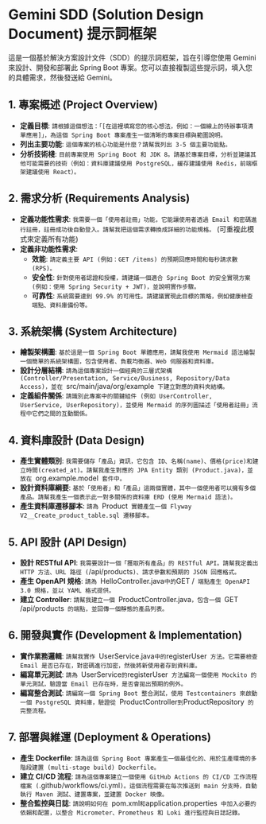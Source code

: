 # Gemini SDD (Solution Design Document) 提示詞框架

這是一個基於解決方案設計文件（SDD）的提示詞框架，旨在引導您使用 Gemini 來設計、開發和部署此 Spring Boot 專案。您可以直接複製這些提示詞，填入您的具體需求，然後發送給 Gemini。

## 1. 專案概述 (Project Overview)
- **定義目標**: `請根據這個想法：「[在這裡填寫您的核心想法，例如：一個線上的待辦事項清單應用]」，為這個 Spring Boot 專案產生一個清晰的專案目標與範圍說明。`
- **列出主要功能**: `這個專案的核心功能是什麼？請幫我列出 3-5 個主要功能點。`
- **分析技術棧**: `目前專案使用 Spring Boot 和 JDK 8。請基於專案目標，分析並建議其他可能需要的技術（例如：資料庫建議使用 PostgreSQL，緩存建議使用 Redis，前端框架建議使用 React）。`

## 2. 需求分析 (Requirements Analysis)
- **定義功能性需求**: `我需要一個「使用者註冊」功能，它能讓使用者透過 Email 和密碼進行註冊，註冊成功後自動登入。請幫我把這個需求轉換成詳細的功能規格。` (可重複此模式來定義所有功能)
- **定義非功能性需求**:
    - **效能**: `請定義主要 API (例如：GET /items) 的預期回應時間和每秒請求數 (RPS)。`
    - **安全性**: `針對使用者認證和授權，請建議一個適合 Spring Boot 的安全實現方案 (例如：使用 Spring Security + JWT)，並說明實作步驟。`
    - **可靠性**: `系統需要達到 99.9% 的可用性。請建議實現此目標的策略，例如健康檢查端點、資料庫備份等。`

## 3. 系統架構 (System Architecture)
- **繪製架構圖**: `基於這是一個 Spring Boot 單體應用，請幫我使用 Mermaid 語法繪製一個簡單的系統架構圖，包含使用者、負載均衡器、Web 伺服器和資料庫。`
- **設計分層結構**: `請為這個專案設計一個經典的三層式架構 (Controller/Presentation, Service/Business, Repository/Data Access)，並在 `src/main/java/org/example` 下建立對應的資料夾結構。`
- **定義組件關係**: `請識別此專案中的關鍵組件 (例如 UserController, UserService, UserRepository)，並使用 Mermaid 的序列圖描述「使用者註冊」流程中它們之間的互動關係。`

## 4. 資料庫設計 (Data Design)
- **產生實體類別**: `我需要儲存「產品」資訊，它包含 ID、名稱(name)、價格(price)和建立時間(created_at)。請幫我產生對應的 JPA Entity 類別 (Product.java)，並放在 `org.example.model` 套件中。`
- **設計資料庫綱要**: `基於「使用者」和「產品」這兩個實體，其中一個使用者可以擁有多個產品。請幫我產生一個表示此一對多關係的資料庫 ERD (使用 Mermaid 語法)。`
- **產生資料庫遷移腳本**: `請為 `Product` 實體產生一個 Flyway V2__Create_product_table.sql 遷移腳本。`

## 5. API 設計 (API Design)
- **設計 RESTful API**: `我需要設計一個「獲取所有產品」的 RESTful API。請幫我定義出 HTTP 方法、URL 路徑 (`/api/products`)、請求參數和預期的 JSON 回應格式。`
- **產生 OpenAPI 規格**: `請為 `HelloController.java` 中的 `GET /` 端點產生 OpenAPI 3.0 規格，並以 YAML 格式提供。`
- **建立 Controller**: `請幫我建立一個 `ProductController.java`，包含一個 `GET /api/products` 的端點，並回傳一個靜態的產品列表。`

## 6. 開發與實作 (Development & Implementation)
- **實作業務邏輯**: `請幫我實作 `UserService.java` 中的 `registerUser` 方法。它需要檢查 Email 是否已存在，對密碼進行加密，然後將新使用者存到資料庫。`
- **編寫單元測試**: `請為 `UserService` 的 `registerUser` 方法編寫一個使用 Mockito 的單元測試，驗證當 Email 已存在時，是否會拋出預期的例外。`
- **編寫整合測試**: `請編寫一個 Spring Boot 整合測試，使用 Testcontainers 來啟動一個 PostgreSQL 資料庫，驗證從 `ProductController` 到 `ProductRepository` 的完整流程。`

## 7. 部署與維運 (Deployment & Operations)
- **產生 Dockerfile**: `請為這個 Spring Boot 專案產生一個最佳化的、用於生產環境的多階段建置 (multi-stage build) Dockerfile。`
- **建立 CI/CD 流程**: `請為這個專案建立一個使用 GitHub Actions 的 CI/CD 工作流程檔案 (`.github/workflows/ci.yml`)。這個流程需要在每次推送到 main 分支時，自動執行 Maven 測試、建置專案，並建置 Docker 映像。`
- **整合監控與日誌**: `請說明如何在 `pom.xml` 和 `application.properties` 中加入必要的依賴和配置，以整合 Micrometer、Prometheus 和 Loki 進行監控與日誌記錄。`